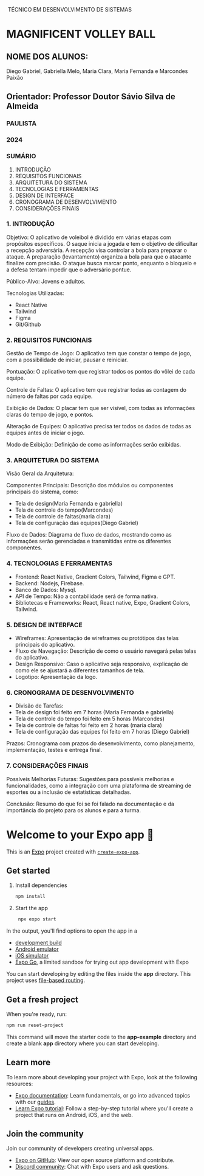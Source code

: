 
<img scr=./images/icon.png/>
TÉCNICO EM DESENVOLVIMENTO DE SISTEMAS


# MAGNIFICENT VOLLEY BALL

## NOME DOS ALUNOS:
 Diego Gabriel, Gabriella Melo, Maria Clara, Maria Fernanda e Marcondes Paixão

## Orientador: Professor Doutor Sávio Silva de Almeida

### PAULISTA 
### 2024 
### SUMÁRIO

1.	INTRODUÇÃO
2.	REQUISITOS FUNCIONAIS
3.	ARQUITETURA DO SISTEMA
4.	TECNOLOGIAS E FERRAMENTAS
5.	DESIGN DE INTERFACE
6.	CRONOGRAMA DE DESENVOLVIMENTO
7.	CONSIDERAÇÕES FINAIS

###   1. INTRODUÇÃO

Objetivo: O aplicativo de voleibol é dividido em várias etapas com propósitos específicos. O saque inicia a jogada e tem o objetivo de dificultar a recepção adversária. A recepção visa controlar a bola para preparar o ataque. A preparação (levantamento) organiza a bola para que o atacante finalize com precisão. O ataque busca marcar ponto, enquanto o bloqueio e a defesa tentam impedir que o adversário pontue.

Público-Alvo: Jovens e adultos.

Tecnologias Utilizadas:
* React Native
* Tailwind
* Figma
* Git/Github
        
###   2. REQUISITOS FUNCIONAIS

Gestão de Tempo de Jogo: O aplicativo tem que constar o tempo de jogo, com a possibilidade de iniciar, pausar e reiniciar.

Pontuação: O aplicativo tem que registrar todos os pontos do vôlei de cada equipe.

Controle de Faltas: O aplicativo tem que registrar todas as contagem do número de faltas por cada equipe.

Exibição de Dados: O placar tem que ser visível, com todas as informações claras do tempo de jogo, e pontos.

Alteração de Equipes: O aplicativo precisa ter todos os dados de todas as equipes antes de iniciar o jogo.

Modo de Exibição: Definição de como as informações serão exibidas.

### 3. ARQUITETURA DO SISTEMA
   
Visão Geral da Arquitetura:

Componentes Principais: Descrição dos módulos ou componentes principais do sistema, como:

- Tela de design(Maria Fernanda e gabriella)
- Tela de controle do tempo(Marcondes)
- Tela de controle de faltas(maria clara)
- Tela de configuração das equipes(Diego Gabriel)

Fluxo de Dados: Diagrama de fluxo de dados, mostrando como as informações serão gerenciadas e transmitidas entre os diferentes componentes.

### 4. TECNOLOGIAS E FERRAMENTAS 
 
- Frontend: React Native, Gradient Colors, Tailwind, Figma e GPT.
- Backend: Nodejs, Firebase.
- Banco de Dados: Mysql.
- API de Tempo: Não a contabilidade será de forma nativa.
- Bibliotecas e Frameworks: React, React native, Expo, Gradient Colors, Tailwind.

###   5. DESIGN DE INTERFACE
   
- Wireframes: Apresentação de wireframes ou protótipos das telas principais do aplicativo.
- Fluxo de Navegação: Descrição de como o usuário navegará pelas telas do aplicativo.
- Design Responsivo: Caso o aplicativo seja responsivo, explicação de como ele se ajustará a diferentes tamanhos de tela.
- Logotipo: Apresentação da logo.

###   6. CRONOGRAMA DE DESENVOLVIMENTO

- Divisão de Tarefas: 
- Tela de design foi feito em 7 horas (Maria Fernanda e gabriella)
- Tela de controle do tempo foi feito em 5 horas (Marcondes)
- Tela de controle de faltas foi feito em 2 horas (maria clara)
- Tela de configuração das equipes foi feito em 7 horas (Diego Gabriel)

Prazos: Cronograma com prazos do desenvolvimento, como planejamento, implementação, testes e entrega final.

###   7. CONSIDERAÇÕES FINAIS 

<p>Possíveis Melhorias Futuras: Sugestões para possíveis melhorias e funcionalidades, como a integração com uma plataforma de streaming de esportes ou a inclusão de estatísticas detalhadas.</p>

<p>Conclusão: Resumo do que foi se foi falado na documentação e da importância do projeto para os alunos e para a turma.</p>
      



# Welcome to your Expo app 👋

This is an [Expo](https://expo.dev) project created with [`create-expo-app`](https://www.npmjs.com/package/create-expo-app).

## Get started

1. Install dependencies

   ```bash
   npm install
   ```

2. Start the app

   ```bash
    npx expo start
   ```

In the output, you'll find options to open the app in a

- [development build](https://docs.expo.dev/develop/development-builds/introduction/)
- [Android emulator](https://docs.expo.dev/workflow/android-studio-emulator/)
- [iOS simulator](https://docs.expo.dev/workflow/ios-simulator/)
- [Expo Go](https://expo.dev/go), a limited sandbox for trying out app development with Expo

You can start developing by editing the files inside the **app** directory. This project uses [file-based routing](https://docs.expo.dev/router/introduction).

## Get a fresh project

When you're ready, run:

```bash
npm run reset-project
```

This command will move the starter code to the **app-example** directory and create a blank **app** directory where you can start developing.

## Learn more

To learn more about developing your project with Expo, look at the following resources:

- [Expo documentation](https://docs.expo.dev/): Learn fundamentals, or go into advanced topics with our [guides](https://docs.expo.dev/guides).
- [Learn Expo tutorial](https://docs.expo.dev/tutorial/introduction/): Follow a step-by-step tutorial where you'll create a project that runs on Android, iOS, and the web.

## Join the community

Join our community of developers creating universal apps.

- [Expo on GitHub](https://github.com/expo/expo): View our open source platform and contribute.
- [Discord community](https://chat.expo.dev): Chat with Expo users and ask questions.
